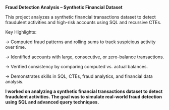 **Fraud Detection Analysis – Synthetic Financial Dataset**

This project analyzes a synthetic financial transactions dataset to detect fraudulent activities and high-risk accounts using SQL and recursive CTEs.

Key Highlights:

-> Computed fraud patterns and rolling sums to track suspicious activity over time.

-> Identified accounts with large, consecutive, or zero-balance transactions.

-> Verified consistency by comparing computed vs. actual balances.

-> Demonstrates skills in SQL, CTEs, fraud analytics, and financial data analysis.

**I worked on analyzing a synthetic financial transactions dataset to detect fraudulent activities. The goal was to simulate real-world fraud detection using SQL and advanced query techniques.**
